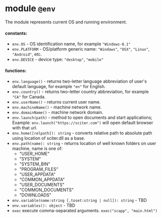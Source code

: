 # module `@env`

The module represents current OS and running environment.

#### constants:

* `env.OS` - OS identification name, for example `"Windows-8.1"`
* `env.PLATFORM` - OS/platform generic name: `"Windows"`, `"OSX"`, `"Linux"`, `"Android"`, etc.
* `env.DEVICE` - device type: `"desktop"`, `"mobile"`

#### functions:

* `env.language()` - returns two-letter language abbreviation of user's default language, for example `"en"` for English.
* `env.country()` - returns two-letter country abbreviation, for example `"CA"` for Canada.  
* `env.userName()` - returns current user name. 
* `env.machineName()` - machine network name.  
* `env.domainName()` - machine network domain.
* `env.launch(path)` - method to open documents and start applications;
    Example: `env.launch("https://sciter.com")` will open default browser with that url.
* `env.home([relpath]): string` - converts relative path to absolute path using location of sciter.dll as a base. 
* `env.path(name): string` - returns location of well known folders on user machine, name is one of: 
  * "USER_HOME"
  * "SYSTEM"
  * "SYSTEM_BIN"
  * "PROGRAM_FILES"
  * "USER_APPDATA"
  * "COMMON_APPDATA"
  * "USER_DOCUMENTS"
  * "COMMON_DOCUMENTS"
  * "DOWNLOADS"
* `env.variable(name:string [,toset:string | null]): string` - TBD
* `env.variables(): object` - TBD
* `exec` execute comma-separated arguments. `exec("scapp", "main.html")`


